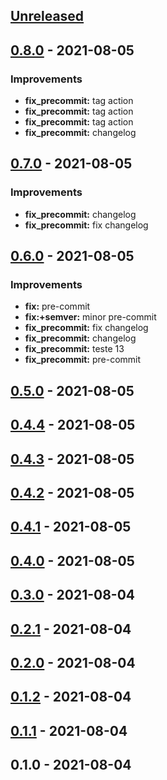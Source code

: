 <a name="unreleased"></a>
## [Unreleased]


<a name="0.8.0"></a>
## [0.8.0] - 2021-08-05
### Improvements
- **fix_precommit:**  tag action
- **fix_precommit:**  tag action
- **fix_precommit:**  tag action
- **fix_precommit:**  changelog


<a name="0.7.0"></a>
## [0.7.0] - 2021-08-05
### Improvements
- **fix_precommit:**  changelog
- **fix_precommit:**  fix changelog


<a name="0.6.0"></a>
## [0.6.0] - 2021-08-05
### Improvements
- **fix:**  pre-commit
- **fix:+semver:**  minor pre-commit
- **fix_precommit:**  fix changelog
- **fix_precommit:**  changelog
- **fix_precommit:**  teste 13
- **fix_precommit:**  pre-commit


<a name="0.5.0"></a>
## [0.5.0] - 2021-08-05

<a name="0.4.4"></a>
## [0.4.4] - 2021-08-05

<a name="0.4.3"></a>
## [0.4.3] - 2021-08-05

<a name="0.4.2"></a>
## [0.4.2] - 2021-08-05

<a name="0.4.1"></a>
## [0.4.1] - 2021-08-05

<a name="0.4.0"></a>
## [0.4.0] - 2021-08-05

<a name="0.3.0"></a>
## [0.3.0] - 2021-08-04

<a name="0.2.1"></a>
## [0.2.1] - 2021-08-04

<a name="0.2.0"></a>
## [0.2.0] - 2021-08-04

<a name="0.1.2"></a>
## [0.1.2] - 2021-08-04

<a name="0.1.1"></a>
## [0.1.1] - 2021-08-04

<a name="0.1.0"></a>
## 0.1.0 - 2021-08-04

[Unreleased]: https://github.com/boldint/test-repo/compare/0.8.0...HEAD
[0.8.0]: https://github.com/boldint/test-repo/compare/0.7.0...0.8.0
[0.7.0]: https://github.com/boldint/test-repo/compare/0.6.0...0.7.0
[0.6.0]: https://github.com/boldint/test-repo/compare/0.5.0...0.6.0
[0.5.0]: https://github.com/boldint/test-repo/compare/0.4.4...0.5.0
[0.4.4]: https://github.com/boldint/test-repo/compare/0.4.3...0.4.4
[0.4.3]: https://github.com/boldint/test-repo/compare/0.4.2...0.4.3
[0.4.2]: https://github.com/boldint/test-repo/compare/0.4.1...0.4.2
[0.4.1]: https://github.com/boldint/test-repo/compare/0.4.0...0.4.1
[0.4.0]: https://github.com/boldint/test-repo/compare/0.3.0...0.4.0
[0.3.0]: https://github.com/boldint/test-repo/compare/0.2.1...0.3.0
[0.2.1]: https://github.com/boldint/test-repo/compare/0.2.0...0.2.1
[0.2.0]: https://github.com/boldint/test-repo/compare/0.1.2...0.2.0
[0.1.2]: https://github.com/boldint/test-repo/compare/0.1.1...0.1.2
[0.1.1]: https://github.com/boldint/test-repo/compare/0.1.0...0.1.1
